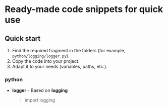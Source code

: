 # Ready-made code snippets for quick use

## Quick start

1. Find the required fragment in the folders (for example, `python/logging/logger.py`).
2. Copy the code into your project.
3. Adapt it to your needs (variables, paths, etc.).

### python
* **logger** - Based on **logging** 

    > import logging

